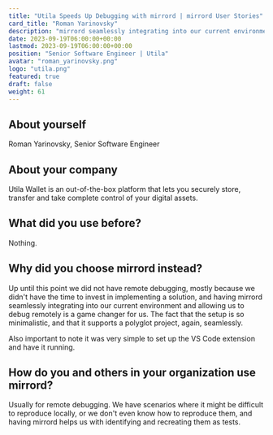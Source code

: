 ```yaml
---
title: "Utila Speeds Up Debugging with mirrord | mirrord User Stories"
card_title: "Roman Yarinovsky"
description: "mirrord seamlessly integrating into our current environment and allowing us to debug remotely is a game changer for us."
date: 2023-09-19T06:00:00+00:00
lastmod: 2023-09-19T06:00:00+00:00
position: "Senior Software Engineer | Utila"
avatar: "roman_yarinovsky.png"
logo: "utila.png"
featured: true
draft: false
weight: 61
---
```


## About yourself

Roman Yarinovsky, Senior Software Engineer

## About your company

Utila Wallet is an out-of-the-box platform that lets you securely store, transfer and take complete control of your digital assets.

## What did you use before?

Nothing.

## Why did you choose mirrord instead?

Up until this point we did not have remote debugging, mostly because we didn't have the time to invest in implementing a solution, and having mirrord seamlessly integrating into our current environment and allowing us to debug remotely is a game changer for us.
The fact that the setup is so minimalistic, and that it supports a polyglot project, again, seamlessly.

Also important to note it was very simple to set up the VS Code extension and have it running.

## How do you and others in your organization use mirrord?

Usually for remote debugging.
We have scenarios where it might be difficult to reproduce locally, or we don't even know how to reproduce them, and having mirrord helps us with identifying and recreating them as tests.
